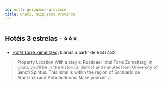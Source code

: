```yaml
---
id: onati-guipuzcoa-province
title: Onati, Guipuzcoa Province
---
```


<center><img src="https://assets.cosmos-data.com/1/00129a6c2486885e331d0d0380555e8d/465431.jpg" alt="" /></center>


## Hotéis 3 estrelas - ⭐️⭐️⭐️

-    [Hotel Torre Zumeltzegi](https://www.hurb.com/hoteis/onati/hotel-torre-zumeltzegi-JNP-JP860364?cmp=18055) Diárias a partir de R$412.82
   > Property Location With a stay at Rusticae Hotel Torre Zumeltzegi in Onati, you&apos;ll be in the historical district and minutes from University of Sancti Spiritus. This hotel is within the region of Santuario de Arantzazu and Anboto.Rooms Make yourself a
